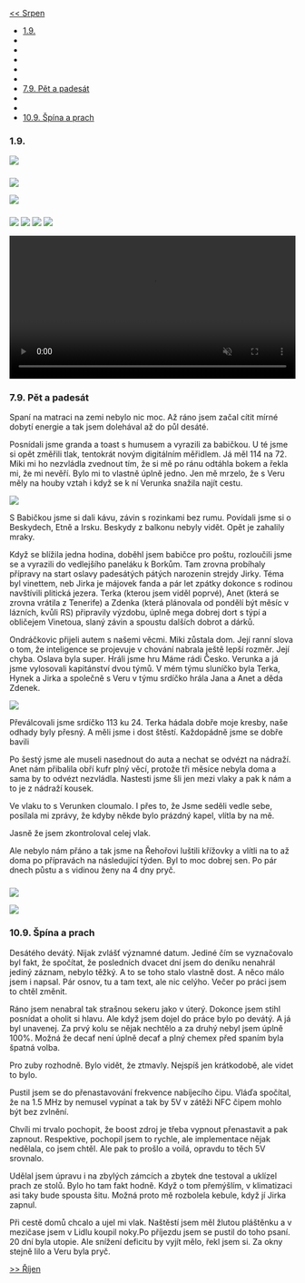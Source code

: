 [<< Srpen](2025_august.md)

- [1.9.](#19)
- [](#)
- [](#-1)
- [](#-2)
- [](#-3)
- [](#-4)
- [7.9. Pět a padesát](#79-pět-a-padesát)
- [](#-5)
- [](#-6)
- [10.9. Špína a prach](#109-špína-a-prach)

### 1.9. 

<a href="../images/2025_september/01_1.jpg" target="_blank"><img src="../images/thumbnails/2025_september/01_1.jpg"></a>

###

<a href="../images/2025_september/02_1.jpg" target="_blank"><img src="../images/thumbnails/2025_september/02_1.jpg"></a>

<a href="../images/2025_september/02_2.jpg" target="_blank"><img src="../images/thumbnails/2025_september/02_2.jpg"></a>

###

###

###

###

<a href="../images/2025_september/05_1.jpg" target="_blank"><img src="../images/thumbnails/2025_september/05_1.jpg"></a>
<a href="../images/2025_september/06_1.jpg" target="_blank"><img src="../images/thumbnails/2025_september/06_1.jpg"></a>
<a href="../images/2025_september/06_2.jpg" target="_blank"><img src="../images/thumbnails/2025_september/06_2.jpg"></a>
<a href="../images/2025_september/06_3.jpg" target="_blank"><img src="../images/thumbnails/2025_september/06_3.jpg"></a>
<p><video loop autoplay muted style="width:100%;max-width:800px"><source src="../images/2025_september/06_4.mov" type="video/mp4"></video></p>

### 7.9. Pět a padesát

Spaní na matraci na zemi nebylo nic moc. Až ráno jsem začal cítit mírné dobytí energie a tak jsem dolehával až do půl desáté.

Posnídali jsme granda a toast s humusem a vyrazili za babičkou. U té jsme si opět změřili tlak, tentokrát novým digitálním měřidlem. Já měl 114 na 72. Miki mi ho nezvládla zvednout tím, že si mě po ránu odtáhla bokem a řekla mi, že mi nevěří. Bylo mi to vlastně úplně jedno. Jen mě mrzelo, že s Veru měly na houby vztah i když se k ní Verunka snažila najít cestu.

<a href="../images/2025_september/07_1.jpg" target="_blank"><img src="../images/thumbnails/2025_september/07_1.jpg"></a>

S Babičkou jsme si dali kávu, závin s rozinkami bez rumu. Povídali jsme si o Beskydech, Etně a Irsku. Beskydy z balkonu nebyly vidět. Opět je zahalily mraky.

Když se blížila jedna hodina, doběhl jsem babičce pro poštu, rozloučili jsme se a vyrazili do vedlejšího paneláku k Borkům. Tam zrovna probíhaly přípravy na start oslavy padesátých pátých narozenin strejdy Jirky. Téma byl vinettem, neb Jirka je májovek fanda a pár let zpátky dokonce s rodinou navštívili plitická jezera. Terka (kterou jsem viděl poprvé), Anet (která se zrovna vrátila z Tenerife) a Zdenka (která plánovala od pondělí být měsíc v lázních, kvůli RS) připravily výzdobu, úplně mega dobrej dort s týpí a obličejem Vinetoua, slaný závin a spoustu dalších dobrot a dárků.

Ondráčkovic přijeli autem s našemi věcmi. Miki zůstala dom. Její ranní slova o tom, že inteligence se projevuje v chování nabrala ještě lepší rozměr. Její chyba. Oslava byla super. Hráli jsme hru Máme rádi Česko. Verunka a já jsme vylosovali kapitánství dvou týmů. V mém týmu sluníčko byla Terka, Hynek a Jirka a společně s Veru v týmu srdíčko hrála Jana a Anet a děda Zdenek.

<a href="../images/2025_september/07_2.jpg" target="_blank"><img src="../images/thumbnails/2025_september/07_2.jpg"></a>


Převálcovali jsme srdíčko 113 ku 24. Terka hádala dobře moje kresby, naše odhady byly přesný. A měli jsme i dost štěstí. Každopádně jsme se dobře bavili

Po šestý jsme ale museli nasednout do auta a nechat se odvézt na nádraží. Anet nám přibalila obří kufr plný věcí, protože tři měsíce nebyla doma a sama by to odvézt nezvládla. Nastesti jsme šli jen mezi vlaky a pak k nám a to je z nádraží kousek.

Ve vlaku to s Verunken cloumalo. I přes to, že Jsme seděli vedle sebe, posílala mi zprávy, že kdyby někde bylo prázdný kapel, vlítla by na mě.

Jasně že jsem zkontroloval celej vlak.

Ale nebylo nám přáno a tak jsme na Řehořovi luštili křížovky a vlítli na to až doma po přípravách na následující týden. Byl to moc dobrej sen. Po pár dnech půstu a s vidinou ženy na 4 dny pryč.


###

###

<a href="../images/2025_september/09_1.jpg" target="_blank"><img src="../images/thumbnails/2025_september/09_1.jpg"></a>

<a href="../images/2025_september/09_2.jpg" target="_blank"><img src="../images/thumbnails/2025_september/09_2.jpg"></a>


### 10.9. Špína a prach

Desátého devátý. Nijak zvlášť významné datum. Jediné čím se vyznačovalo byl fakt, že spočítat, že posledních dvacet dní jsem do deníku nenahrál jediný záznam, nebylo těžký. A to se toho stalo vlastně dost. A něco málo jsem i napsal. Pár osnov, tu a tam text, ale nic celýho. Večer po práci jsem to chtěl změnit.

Ráno jsem nenabral tak strašnou sekeru jako v úterý. Dokonce jsem stihl posnídat a oholit si hlavu. Ale když jsem dojel do práce bylo po devátý. A já byl unavenej. Za prvý kolu se nějak nechtělo a za druhý nebyl jsem úplně 100%. Možná že decaf není úplně decaf a plný chemex před spaním byla špatná volba.

Pro zuby rozhodně. Bylo vidět, že ztmavly. Nejspíš jen krátkodobě, ale videt to bylo.

Pustil jsem se do přenastavování frekvence nabíjecího čipu. Vláďa spočítal, že na 1.5 MHz by nemusel vypínat a tak by 5V v zátěži NFC čipem mohlo být bez zvlnění.

Chvíli mi trvalo pochopit, že boost zdroj je třeba vypnout přenastavit a pak zapnout. Respektive, pochopil jsem to rychle, ale implementace nějak nedělala, co jsem chtěl. Ale pak to prošlo a voilá, opravdu to těch 5V srovnalo.

Udělal jsem úpravu i na zbylých zámcích a zbytek dne testoval a uklízel prach ze stolů. Bylo ho tam fakt hodně. Když o tom přemýšlím, v klimatizaci asi taky bude spousta šitu. Možná proto mě rozbolela kebule, když jí Jirka zapnul.

Při cestě domů chcalo a ujel mi vlak. Naštěstí jsem měl žlutou pláštěnku a v mezičase jsem v Lidlu koupil noky.Po příjezdu jsem se pustil do toho psaní. 20 dní byla utopie. Ale snížení deficitu by vyjít mělo, řekl jsem si. Za okny stejně lilo a Veru byla pryč.

[>> Říjen](2025_october.md)
